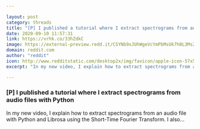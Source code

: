 ```yaml
---

layout: post
category: threads
title: "[P] I published a tutorial where I extract spectrograms from audio files with Python"
date: 2020-09-10 11:57:31
link: https://vrhk.co/33hZdkC
image: https://external-preview.redd.it/CSYNb9xJUhWgeVcYmPbMsUk7h0L3Ms2u3HZtjGRzTjI.jpg?width=480&height=251.308900524&auto=webp&crop=480:251.308900524,smart&s=07c8d6da9c4eee79fff8fe30c354786f4cbce057
domain: reddit.com
author: "reddit"
icon: http://www.redditstatic.com/desktop2x/img/favicon/apple-icon-57x57.png
excerpt: "In my new video, I explain how to extract spectrograms from an audio file with Python and Librosa using the Short-Time Fourier Transform. I also..."

---
```


### [P] I published a tutorial where I extract spectrograms from audio files with Python

In my new video, I explain how to extract spectrograms from an audio file with Python and Librosa using the Short-Time Fourier Transform. I also...